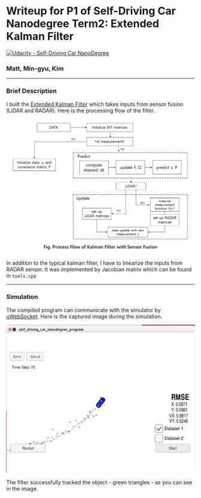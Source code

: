 # Writeup for P1 of Self-Driving Car Nanodegree Term2: Extended Kalman Filter
[![Udacity - Self-Driving Car NanoDegree](https://s3.amazonaws.com/udacity-sdc/github/shield-carnd.svg)](http://www.udacity.com/drive)

### Matt, Min-gyu, Kim
---

[image1]: ./kalman_filter_process.png "KF_PROCESS"
[image2]: ./build/result/screenshot/screenshot_tracking.png "SCREENSHOT"

### Brief Description

I built the [Extended Kalman Filter](https://en.wikipedia.org/wiki/Extended_Kalman_filter) which takes inputs from sensor fusion (LiDAR and RADAR). Here is the processing flow of the filter.

![alt text][image1]

In addition to the typical kalman filter, I have to linearize the inputs from RADAR sensor. It was implemented by Jacobian matrix which can be found in `tools.cpp`

---

### Simulation

The compiled program can communicate with the simulator by [uWebSocket](https://github.com/uNetworking/uWebSockets).
Here is the captured image during the simulation.

![alt text][image2]

The filter successfully tracked the object - green triangles - as you can see in the image.
